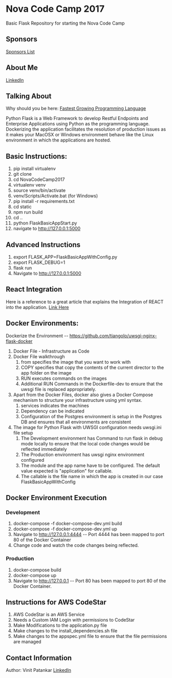 # Nova Code Camp 2017
Basic Flask Repository for starting the Nova Code Camp

## Sponsors 
[Sponsors List](https://drive.google.com/file/d/0B-4OXcyEUdEIeW9nX0Q5WTFJbXFDQUN3Ul8zWDIxWnJFQkg4/view?usp=sharing)

## About Me
[LinkedIn](http://www.linkedin.com/in/pvinit)

## Talking About
Why should you be here: [Fastest Growing Programming Language](http://www.techrepublic.com/article/which-is-the-fastest-growing-programming-language-hint-its-not-javascript/)

Python Flask is a Web Framework to develop Restful Endpoints and Enterprise Applications using Python as the programming language. Dockerizing the application facilitates the resolution of production issues as it makes your MacOSX or Windows environment behave like the Linux environment in which the applications are hosted.

## Basic Instructions:

1. pip install virtualenv
2. git clone 
3. cd NovaCodeCamp2017
4. virtualenv venv
5. source venv/bin/activate
6. venv/Scripts/Activate.bat (for Windows)
7. pip install -r requirements.txt
8. cd static
9. npm run build
10. cd ..
11. python FlaskBasicAppStart.py 
12. navigate to http://127.0.0.1:5000

## Advanced Instructions
1. export FLASK_APP=FlaskBasicAppWithConfig.py
2. export FLASK_DEBUG=1
3. flask run
4. Navigate to http://127.0.0.1:5000

## React Integration
Here is a reference to a great article that explains the Integration of REACT into the application.
[Link Here](https://codeburst.io/creating-a-full-stack-web-application-with-python-npm-webpack-and-react-8925800503d9)

## Docker Environments:
Dockerize the Environment -- https://github.com/tiangolo/uwsgi-nginx-flask-docker
1. Docker File - Infrastructure as Code
2. Docker File walkthrough
    1. from specifies the image that you want to work with
    2. COPY specifies that copy the contents of the current director to the app folder on the image
    3. RUN executes commands on the images
    4. Additional RUN Commands in the Dockerfile-dev to ensure that the uwsgi file is replaced appropriately.
3. Apart from the Docker Files, docker also gives a Docker Compose mechanism to structure your infrastructure using yml syntax.
    1. services indicates the machines
    2. Dependency can be indicated
    3. Configuration of the Postgres environment is setup in the Postgres DB and ensures that all environments are consistent
4. The image for Python Flask with UWSGI configuration needs uwsgi.ini file setup
    1. The Development environment has Command to run flask in debug mode locally to ensure that the local code changes would be reflected immediately
    2. The Production environment has uwsgi nginx environment configured
    3. The module and the app name have to be configured. The default value expected is "application" for callable.
    4. The callable is the file name in which the app is created in our case FlaskBasicAppWithConfig

## Docker Environment Execution
### Development
1. docker-compose -f docker-compose-dev.yml build
2. docker-compose -f docker-compose-dev.yml up
3. Navigate to http://127.0.0.1:4444 -- Port 4444 has been mapped to port 80 of the Docker Container
4. Change code and watch the code changes being reflected.

### Production
1. docker-compose build
2. docker-compose up
3. Navigate to http://127.0.0.1  -- Port 80 has been mapped to port 80 of the Docker Container.

## Instructions for AWS CodeStar

1. AWS CodeStar is an AWS Service
2. Needs a Custom IAM Login with permissions to CodeStar
3. Make Modifications to the application.py file
4. Make changes to the install_dependencies.sh file
5. Make changes to the appspec.yml file to ensure that the file permissions are managed

## Contact Information
  Author: Vinit Patankar [LinkedIn](http://www.linkedin.com/in/pvinit)

